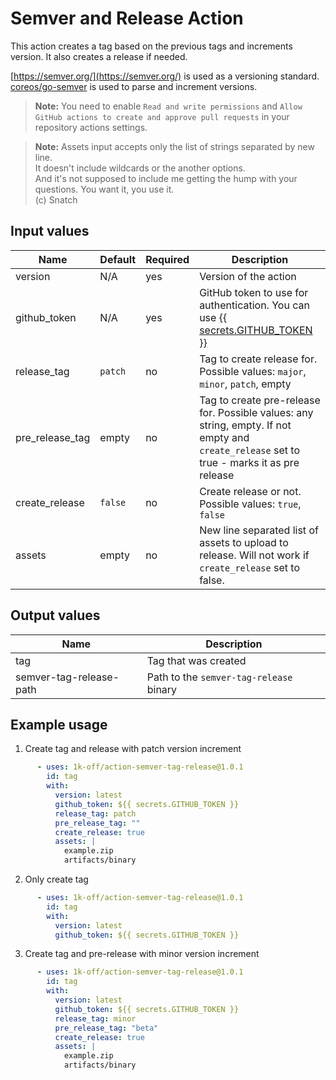 # Semver and Release Action

This action creates a tag based on the previous tags and increments version. It also creates a release if needed.

[https://semver.org/](https://semver.org/) is used as a versioning standard.  
[coreos/go-semver](https://github.com/coreos/go-semver) is used to parse and increment versions.

> **Note:** You need to enable `Read and write permissions` and `Allow GitHub actions to create and approve pull requests` in your repository actions settings.

> **Note:** Assets input accepts only the list of strings separated by new line.  
> It doesn't include wildcards or the another options.  
> And it's not supposed to include me getting the hump with your questions. You want it, you use it.   
> (c) Snatch

## Input values

| Name            | Default | Required | Description                                                                                                                                                         |
|-----------------|---------|----------|---------------------------------------------------------------------------------------------------------------------------------------------------------------------|
| version         | N/A     | yes      | Version of the action                                                                                                                                               |
| github_token    | N/A     | yes      | GitHub token to use for authentication. You can use [{{ secrets.GITHUB_TOKEN }}](https://docs.github.com/en/actions/security-guides/automatic-token-authentication) |
| release_tag     | `patch` | no       | Tag to create release for. Possible values: `major`, `minor`, `patch`, empty                                                                                        |
| pre_release_tag | empty   | no       | Tag to create pre-release for. Possible values: any string, empty. If not empty and `create_release` set to true - marks it as pre release                          |
| create_release  | `false` | no       | Create release or not. Possible values: `true`, `false`                                                                                                             |
| assets          | empty   | no       | New line separated list of assets to upload to release. Will not work if `create_release` set to false.                                                             |

## Output values

| Name                    | Description                             |
|-------------------------|-----------------------------------------|
| tag                     | Tag that was created                    |
| semver-tag-release-path | Path to the `semver-tag-release` binary |

## Example usage
1. Create tag and release with patch version increment
```yaml
      - uses: 1k-off/action-semver-tag-release@1.0.1
        id: tag
        with:
          version: latest
          github_token: ${{ secrets.GITHUB_TOKEN }}
          release_tag: patch
          pre_release_tag: ""
          create_release: true
          assets: |
            example.zip
            artifacts/binary
```
2. Only create tag
```yaml
      - uses: 1k-off/action-semver-tag-release@1.0.1
        id: tag
        with:
          version: latest
          github_token: ${{ secrets.GITHUB_TOKEN }}
```
3. Create tag and pre-release with minor version increment
```yaml
      - uses: 1k-off/action-semver-tag-release@1.0.1
        id: tag
        with:
          version: latest
          github_token: ${{ secrets.GITHUB_TOKEN }}
          release_tag: minor
          pre_release_tag: "beta"
          create_release: true
          assets: |
            example.zip
            artifacts/binary
```